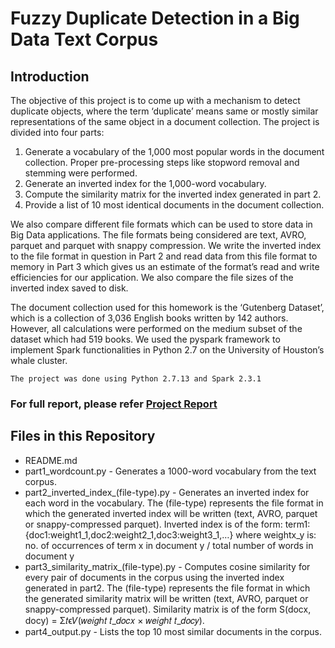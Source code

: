 # Fuzzy Duplicate Detection in a Big Data Text Corpus

## Introduction
The objective of this project is to come up with a mechanism to detect duplicate objects, where the term ‘duplicate’ means same or mostly similar representations of the same object in a document collection. The project is divided into four parts:
1. Generate a vocabulary of the 1,000 most popular words in the document collection. Proper pre-processing steps like stopword removal and stemming were performed.
2. Generate an inverted index for the 1,000-word vocabulary.
3. Compute the similarity matrix for the inverted index generated in part 2.
4. Provide a list of 10 most identical documents in the document collection.

We also compare different file formats which can be used to store data in Big Data applications. The file formats being considered are text, AVRO, parquet and parquet with snappy compression. We write the inverted index to the file format in question in Part 2 and read data from this file format to memory in Part 3 which gives us an estimate of the format’s read and write efficiencies for our application. We also compare the file sizes of the inverted index saved to disk.

The document collection used for this homework is the ‘Gutenberg Dataset’, which is a collection of 3,036 English books written by 142 authors. However, all calculations were performed on the medium subset of the dataset which had 519 books. We used the pyspark framework to implement Spark functionalities in Python 2.7 on the University of Houston’s whale cluster.

    The project was done using Python 2.7.13 and Spark 2.3.1
### For full report, please refer [Project Report](https://github.com/csaiprashant/fuzzy_duplicate_detection/blob/master/projectreport.pdf)

## Files in this Repository
- README.md
- part1_wordcount.py - Generates a 1000-word vocabulary from the text corpus.
- part2_inverted_index_(file-type).py - Generates an inverted index for each word in the vocabulary. The (file-type) represents the file format in which the generated inverted index will be written (text, AVRO, parquet or snappy-compressed parquet). 
    Inverted index is of the form: term1: {doc1:weight1_1,doc2:weight2_1,doc3:weight3_1,…} where weightx_y is: no. of occurrences of term x in document y / total number of words in document y
- part3_similarity_matrix_(file-type).py - Computes cosine similarity for every pair of documents in the corpus using the inverted index generated in part2. The (file-type) represents the file format in which the generated similarity matrix will be written (text, AVRO, parquet or snappy-compressed parquet). 
    Similarity matrix is of the form S(docx, docy) = Σ𝑡ϵ𝑉(𝑤𝑒𝑖𝑔ℎ𝑡 𝑡_𝑑𝑜𝑐𝑥 × 𝑤𝑒𝑖𝑔ℎ𝑡 𝑡_𝑑𝑜𝑐𝑦).
- part4_output.py - Lists the top 10 most similar documents in the corpus.
